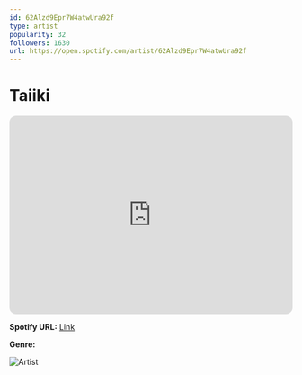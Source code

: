 ```yaml
---
id: 62Alzd9Epr7W4atwUra92f
type: artist
popularity: 32
followers: 1630
url: https://open.spotify.com/artist/62Alzd9Epr7W4atwUra92f
---
```

# Taiiki

<iframe style="border-radius:12px" src="https://open.spotify.com/embed/artist/62Alzd9Epr7W4atwUra92f" width="100%" height="352" frameBorder="0" allowfullscreen="" allow="autoplay; clipboard-write; encrypted-media; fullscreen; picture-in-picture" loading="lazy"></iframe>

**Spotify URL:** [Link](https://open.spotify.com/artist/62Alzd9Epr7W4atwUra92f)

**Genre:** 

![Artist](https://i.scdn.co/image/ab6761610000e5ebf4535f1c8e36a1079b7a28be)

